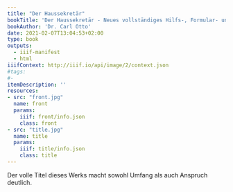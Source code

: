 ```yaml
---
title: "Der Haussekretär"
bookTitle: 'Der Haussekretär - Neues vollständiges Hilfs-, Formular- und Nachschlagebuch mit über 1000 Mustern zum praktischen Gebrauch und zur formvollendeten Anfertigung von Briefen in allen nur denkbaren Familienangelegenheiten, im Freundschafts-, Gesellschaftlichen- und Liebesleben, von Glückwünschen, Einladungen, Eingaben an Fürsten, an Regierungs-, Polizei-, Schul-, Gewerbe-, Steuer- und Kommunalbehörden, Klagen und Schriftsätzen in Kriminal-, Steuer-, Privat-, Konkurs- und allen anderen Rechtssachen, von Testamenten, Kontrakten, Leih-, Kauf- und Verkaufsverträgen, von Schriftsätzen in Militär-, Berufs-, Gewerbe- und Geldlachen, von Vorlagen zu Geschäftsbriefen aller Art, nebst angefügter Anleitung zum Rechnen mit ganzen, Bruch- und Dezimal-Zahlen, einem ausführlichen Ratgeber im Zins-, Wechsel- und Scheckwesen, vielen Mustern zu Karten, Kartenbriefen, Postkarten, Telegrammen, Inseraten, zu Schriftstücken in den häufigsten Vereinsangelegenheiten, sowie einem Wörterbuch der Neuen Deutschen Rechtschreibung und einem Verzeichnis der gebräuchlichsten Fremdwörter.'
bookAuthor: 'Dr. Carl Otto'
date: 2021-02-07T13:04:53+02:00
type: book
outputs:
  - iiif-manifest
  - html
iiifContext: http://iiif.io/api/image/2/context.json
#tags:
#-
itemDescription: ''
resources:
- src: "front.jpg"
  name: front
  params:
    iiif: front/info.json
    class: front
- src: "title.jpg"
  name: title
  params:
    iiif: title/info.json
    class: title
---
```

Der volle Titel dieses Werks macht sowohl Umfang als auch Anspruch deutlich.
